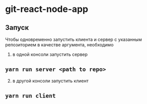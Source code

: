 # git-react-node-app


## Запуск

Чтобы одновременно запустить клиента и сервер с указанным репозиторием в качестве аргумента, необходимо 

1. в одной консоли запустить сервер

## `yarn run server <path to repo>`

2. в другой консоли запустить клиент

## `yarn run client`
